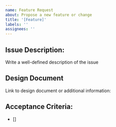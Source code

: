 ```yaml
---
name: Feature Request
about: Propose a new feature or change
title: '[Feature]'
labels: ''
assignees: ''
---
```


## Issue Description:

Write a well-defined description of the issue

## Design Document

Link to design document or additional information:

## Acceptance Criteria:

- [] <List of concrete tasks to be done as part of the issue>
